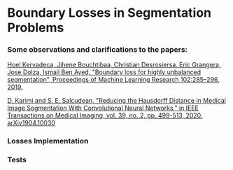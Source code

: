 # Boundary Losses in Segmentation Problems

### Some observations and clarifications to the papers:
[Hoel Kervadeca, Jihene Bouchtibaa, Christian Desrosiersa, Eric Grangera, Jose Dolza, Ismail Ben Ayed, "Boundary loss for highly unbalanced segmentation", Proceedings of Machine Learning Research 102:285–296, 2019.](http://proceedings.mlr.press/v102/kervadec19a/kervadec19a.pdf)

[D. Karimi and S. E. Salcudean, "Reducing the Hausdorff Distance in Medical Image Segmentation With Convolutional Neural Networks," in IEEE Transactions on Medical Imaging, vol. 39, no. 2, pp. 499-513, 2020.](https://ieeexplore.ieee.org/document/8767031) [arXiv1904.10030](https://arxiv.org/pdf/1904.10030v1.pdf) 

### Losses Implementation

### Tests
